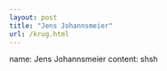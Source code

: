 ```yaml
---
layout: post
title: "Jens Johannsmeier"
url: /krug.html
---
```

name: Jens Johannsmeier
content: shsh